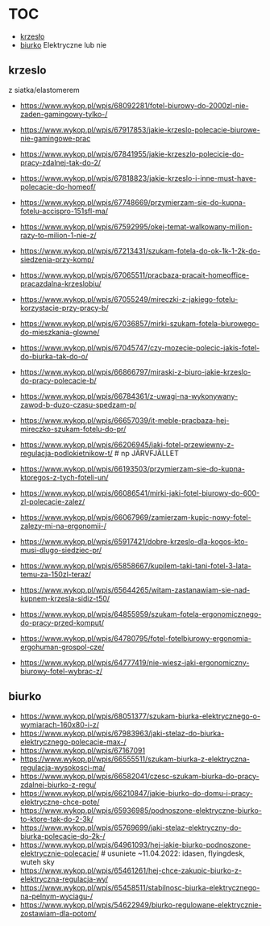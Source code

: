 # TOC
- [krzesło](krzeslo.md)
- [biurko](biurko.md) Elektryczne lub nie


## krzeslo
z siatka/elastomerem
 - https://www.wykop.pl/wpis/68092281/fotel-biurowy-do-2000zl-nie-zaden-gamingowy-tylko-/
 - https://www.wykop.pl/wpis/67917853/jakie-krzeslo-polecacie-biurowe-nie-gamingowe-prac
 - https://www.wykop.pl/wpis/67841955/jakie-krzeszlo-polecicie-do-pracy-zdalnej-tak-do-2/
 - https://www.wykop.pl/wpis/67818823/jakie-krzeslo-i-inne-must-have-polecacie-do-homeof/
 - https://www.wykop.pl/wpis/67748669/przymierzam-sie-do-kupna-fotelu-accispro-151sfl-ma/
 - https://www.wykop.pl/wpis/67592995/okej-temat-walkowany-milion-razy-to-milion-1-nie-z/
 - https://www.wykop.pl/wpis/67213431/szukam-fotela-do-ok-1k-1-2k-do-siedzenia-przy-komp/
 - https://www.wykop.pl/wpis/67065511/pracbaza-pracait-homeoffice-pracazdalna-krzeslobiu/
 - https://www.wykop.pl/wpis/67055249/mireczki-z-jakiego-fotelu-korzystacie-przy-pracy-b/
 - https://www.wykop.pl/wpis/67036857/mirki-szukam-fotela-biurowego-do-mieszkania-glowne/
 - https://www.wykop.pl/wpis/67045747/czy-mozecie-polecic-jakis-fotel-do-biurka-tak-do-o/
 - https://www.wykop.pl/wpis/66866797/miraski-z-biuro-jakie-krzeslo-do-pracy-polecacie-b/
 - https://www.wykop.pl/wpis/66784361/z-uwagi-na-wykonywany-zawod-b-duzo-czasu-spedzam-p/
 - https://www.wykop.pl/wpis/66657039/it-meble-pracbaza-hej-mireczko-szukam-fotelu-do-pr/
 - https://www.wykop.pl/wpis/66206945/jaki-fotel-przewiewny-z-regulacja-podlokietnikow-t/ # np JÄRVFJÄLLET
 - https://www.wykop.pl/wpis/66193503/przymierzam-sie-do-kupna-ktoregos-z-tych-foteli-un/
 - https://www.wykop.pl/wpis/66086541/mirki-jaki-fotel-biurowy-do-600-zl-polecacie-zalez/
 - https://www.wykop.pl/wpis/66067969/zamierzam-kupic-nowy-fotel-zalezy-mi-na-ergonomii-/
 - https://www.wykop.pl/wpis/65917421/dobre-krzeslo-dla-kogos-kto-musi-dlugo-siedziec-pr/
 - https://www.wykop.pl/wpis/65858667/kupilem-taki-tani-fotel-3-lata-temu-za-150zl-teraz/
 - https://www.wykop.pl/wpis/65644265/witam-zastanawiam-sie-nad-kupnem-krzesla-sidiz-t50/
 - https://www.wykop.pl/wpis/64855959/szukam-fotela-ergonomicznego-do-pracy-przed-komput/
 - https://www.wykop.pl/wpis/64780795/fotel-fotelbiurowy-ergonomia-ergohuman-grospol-cze/

 - https://www.wykop.pl/wpis/64777419/nie-wiesz-jaki-ergonomiczny-biurowy-fotel-wybrac-z/


## biurko
 - https://www.wykop.pl/wpis/68051377/szukam-biurka-elektrycznego-o-wymiarach-160x80-i-z/
 - https://www.wykop.pl/wpis/67983963/jaki-stelaz-do-biurka-elektrycznego-polecacie-max-/
 - https://www.wykop.pl/wpis/67167091
 - https://www.wykop.pl/wpis/66555511/szukam-biurka-z-elektryczna-regulacja-wysokosci-ma/
 - https://www.wykop.pl/wpis/66582041/czesc-szukam-biurka-do-pracy-zdalnej-biurko-z-regu/
 - https://www.wykop.pl/wpis/66210847/jakie-biurko-do-domu-i-pracy-elektryczne-chce-pote/
 - https://www.wykop.pl/wpis/65936985/podnoszone-elektryczne-biurko-to-ktore-tak-do-2-3k/
 - https://www.wykop.pl/wpis/65769699/jaki-stelaz-elektryczny-do-biurka-polecacie-do-2k-/
 - https://www.wykop.pl/wpis/64961093/hej-jakie-biurko-podnoszone-elektrycznie-polecacie/ # usuniete ~11.04.2022: idasen, flyingdesk, wuteh sky
 - https://www.wykop.pl/wpis/65461261/hej-chce-zakupic-biurko-z-elektryczna-regulacja-wy/
 - https://www.wykop.pl/wpis/65458511/stabilnosc-biurka-elektrycznego-na-pelnym-wyciagu-/
 - https://www.wykop.pl/wpis/54622949/biurko-regulowane-elektrycznie-zostawiam-dla-potom/

